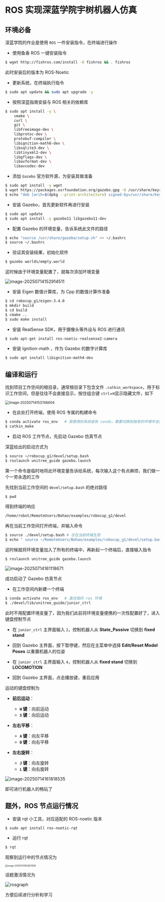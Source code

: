 # ROS 实现深蓝学院宇树机器人仿真

## 环境必备

 深蓝学院的作业是使用 `ROS` 一件安装指令，在终端进行操作

- 使用鱼香 ROS 一键安装指令

```bash
$ wget http://fishros.com/install -O fishros && . fishros
```

此时安装后的版本为 ROS-Noetic

- 更新系统，在终端执行指令

```bash
$ sudo apt update && sudo apt upgrade -y
```

- 按照深蓝指南安装与 ROS 相关的依赖库

```bash
$ sudo apt install -y \
    cmake \
    curl \
    git \
    libfreeimage-dev \
    libprotoc-dev \
    protobuf-compiler \
    libignition-math6-dev \
    libsqlite3-dev \
    libtinyxml2-dev \
    libgflags-dev \
    libavformat-dev \
    libavcodec-dev
```

- 添加 `Gazebo` 官方软件源，为安装其做准备

```bash
$ sudo apt install -y wget
$ wget https://packages.osrfoundation.org/gazebo.gpg -O /usr/share/keyrings/pkgs-osrf-archive-keyring.gpg
$ echo "deb [arch=$(dpkg --print-architecture) signed-by=/usr/share/keyrings/pkgs-osrf-archive-keyring.gpg] http://packages.osrfoundation.org/gazebo/ubuntu-stable $(lsb_release -cs) main" | sudo tee /etc/apt/sources.list.d/gazebo-stable.list > /dev/null
```

- 安装 Gazebo，首先更新软件再进行安装

```bash
$ sudo apt update
$ sudo apt install -y gazebo11 libgazebo11-dev
```

- 配置 Gazebo 的环境变量，告诉系统此文件的路径

```bash
$ echo "source /usr/share/gazebo/setup.sh" >> ~/.bashrc
$ source ~/.bashrc
```

- 验证其安装结果，初始化软件

```bash
$ gazebo worlds/empty.world
```

这时候由于环境变量配置了，就每次添加环境变量

![image-20250714152914511](https://cdn.jsdelivr.net/gh/zhaobohao-byte/img@main/image-20250714152914511.png)

- 安装 Eigen 数值计算库，为 Cpp 的数值计算作准备

```bash
$ cd robocup_g1/eigen-3.4.0
$ mkdir build
$ cd build
$ cmake ..
$ sudo make install
```

- 安装 RealSense SDK，用于摄像头等外设与 ROS 进行通讯

```bash
$ sudo apt-get install ros-noetic-realsense2-camera
```

- 安装 Ignition-math ，作为 Gazebo 的数字计算库

```bash
$ sudo apt install libignition-math4-dev
```

## 编译和运行

找到项目工作空间的根目录，通常根目录下包含文件 `.catkin_workspace`，用于标识工作空间，但是往往不会直接显示，按住组合键 `ctrl`+`H`显示隐藏文件，如下

<img src="/home/bohao/.config/Typora/typora-user-images/image-20250714153746604.png" alt="image-20250714153746604" style="zoom: 80%;" />

- 在此处打开终端，使用 ROS 专属的构建命令

```bash
$ conda activate ros_env   # 我使用的系统装有 conda，需要切换到独有的环境中支持 python3.8
$ catkin_make
```

- 启动 ROS 工作节点，先启动 Gazebo 仿真节点

深蓝给出的启动方式为

```bash
$ source ~/robocup_g1/devel/setup.bash
$ roslaunch unitree_guide gazebo.launch
```

第一个命令是临时地将此环境变量告诉给系统，每次输入这个有点麻烦，我们做一个一劳永逸的工作

先找到当前工作空间的 `devel/setup.bash` 的绝对路径

```bash
$ pwd
```

 得到终端的响应

```bash
/home/robot/RemoteUsers/Bohao/examples/robocup_g1/devel
```

再在当前工作空间打开终端，并输入命令

```bash
$ source ./devel/setup.bash # 仅在当前终端生效
$ echo " source ~/RemoteUsers/Bohao/examples/robocup_g1/devel/setup.bash" >> ~/.bashrc # 所有终端均生效
```

这时候就将环境变量加入了所有的终端中，再新起一个终端后，直接输入指令

```bash
$ roslaunch unitree_guide gazebo.launch
```

![image-20250714161118671](https://cdn.jsdelivr.net/gh/zhaobohao-byte/img@main/image-20250714161118671.png)

成功启动了 Gazebo 仿真节点

- 在工作空间内新建一个终端

```bash
$ conda activate ros_env   # 激活我的 ros 环境
$ ./devel/lib/unitree_guide/junior_ctrl
```

此时不用配置环境变量了，因为我们此前将环境变量便携的一次性配置好了，进入键盘控制节点

- 在 `junior_ctrl` 主界面输入 `2`，控制机器人从 **State_Passive** 切换到 **fixed stand**

- 回到 Gazebo 主界面，按下暂停键，然后在主菜单中选择 **Edit/Reset Model Poses** 以重置机器人的位姿

- 在 `junior_ctrl` 主界面输入 `4`，控制机器人从 **fixed stand** 切换到 **LOCOMOTION**

- 回到 Gazebo 主界面，点击播放键，重启应用

运动的键盘控制为

- **前后运动**：
  - **`W` 键**：向前运动
  - **`S` 键**：向后运动

- **左右平移**：
  - **`A` 键**：向左平移
  - **`D` 键**：向右平移

- **左右旋转**：
  - **`J` 键**：向左旋转
  - **`L` 键**：向右旋转

![image-20250714161818535](https://cdn.jsdelivr.net/gh/zhaobohao-byte/img@main/image-20250714161818535.png)

即可进行机器人的畅玩了

## 题外，ROS 节点运行情况

- 安装 rqt 小工具，对应适配的 ROS-noetic 版本

```bash
$ sudo apt install ros-noetic-rqt
```

- 运行 rqt 

```bash
$ rqt
```

观察到运行中的节点情况为

<img src="https://cdn.jsdelivr.net/gh/zhaobohao-byte/img@main/image-20250714163821926.png" alt="image-20250714163821926" style="zoom: 50%;" />

话题激活情况为

![rosgraph](https://cdn.jsdelivr.net/gh/zhaobohao-byte/img@main/rosgraph.png)

方便后续进行分析和学习
